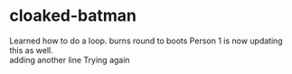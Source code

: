 # cloaked-batman
Learned how to do a loop. 
burns round to boots
Person 1 is now updating this as well.  
adding another line
Trying again

